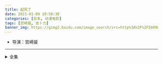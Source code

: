 ```yaml
---
title: 起风了
date: 2021-01-09 10:58:38
categories: [日本, 动漫电影]
tags: [宫崎骏, 吉卜力]
banner_img: https://gimg2.baidu.com/image_search/src=http%3A%2F%2F5b0988e595225.cdn.sohucs.com%2Fimages%2F20181121%2Ff992d9594728430e87dcb377784cd028.jpeg&refer=http%3A%2F%2F5b0988e595225.cdn.sohucs.com&app=2002&size=f9999,10000&q=a80&n=0&g=0n&fmt=jpeg?sec=1612753293&t=037c3555c0c9e2fc817631b18a79b79d
---
```

* 导演：宫崎骏
---
<!-- more -->
<details>
<summary>全集</summary>
{% dplayer "url:https://zuikzy.win7i.com/2020/01/20/iC4qr62DXb10bHXG/playlist.m3u8" "type:hls" %}
</details>
